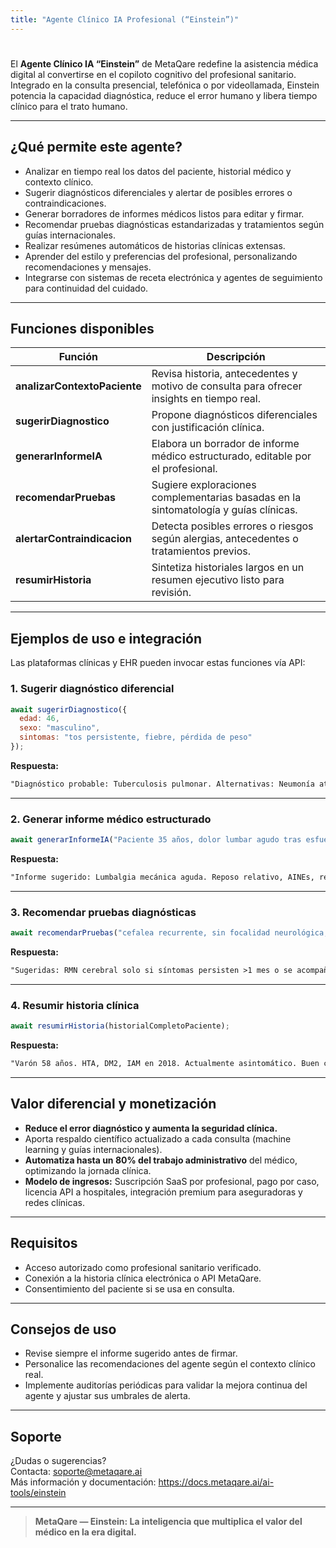 ```yaml
---
title: "Agente Clínico IA Profesional (“Einstein”)"
---
```


# 


El **Agente Clínico IA “Einstein”** de MetaQare redefine la asistencia médica digital al convertirse en el copiloto cognitivo del profesional sanitario. Integrado en la consulta presencial, telefónica o por videollamada, Einstein potencia la capacidad diagnóstica, reduce el error humano y libera tiempo clínico para el trato humano.

---

## ¿Qué permite este agente?

- Analizar en tiempo real los datos del paciente, historial médico y contexto clínico.
- Sugerir diagnósticos diferenciales y alertar de posibles errores o contraindicaciones.
- Generar borradores de informes médicos listos para editar y firmar.
- Recomendar pruebas diagnósticas estandarizadas y tratamientos según guías internacionales.
- Realizar resúmenes automáticos de historias clínicas extensas.
- Aprender del estilo y preferencias del profesional, personalizando recomendaciones y mensajes.
- Integrarse con sistemas de receta electrónica y agentes de seguimiento para continuidad del cuidado.

---

## Funciones disponibles

| Función                         | Descripción                                                                            |
| ------------------------------- | -------------------------------------------------------------------------------------- |
| **analizarContextoPaciente**    | Revisa historia, antecedentes y motivo de consulta para ofrecer insights en tiempo real.|
| **sugerirDiagnostico**          | Propone diagnósticos diferenciales con justificación clínica.                          |
| **generarInformeIA**            | Elabora un borrador de informe médico estructurado, editable por el profesional.       |
| **recomendarPruebas**           | Sugiere exploraciones complementarias basadas en la sintomatología y guías clínicas.   |
| **alertarContraindicacion**     | Detecta posibles errores o riesgos según alergias, antecedentes o tratamientos previos.|
| **resumirHistoria**             | Sintetiza historiales largos en un resumen ejecutivo listo para revisión.              |

---

## Ejemplos de uso e integración

Las plataformas clínicas y EHR pueden invocar estas funciones vía API:

### 1. Sugerir diagnóstico diferencial

```js
await sugerirDiagnostico({
  edad: 46,
  sexo: "masculino",
  sintomas: "tos persistente, fiebre, pérdida de peso"
});
```
**Respuesta:**
```txt
"Diagnóstico probable: Tuberculosis pulmonar. Alternativas: Neumonía atípica, carcinoma broncogénico."
```

---

### 2. Generar informe médico estructurado

```js
await generarInformeIA("Paciente 35 años, dolor lumbar agudo tras esfuerzo, sin irradiación, no fiebre...");
```
**Respuesta:**
```txt
"Informe sugerido: Lumbalgia mecánica aguda. Reposo relativo, AINEs, revaluar en 7 días."
```

---

### 3. Recomendar pruebas diagnósticas

```js
await recomendarPruebas("cefalea recurrente, sin focalidad neurológica, antecedentes migrañosos");
```
**Respuesta:**
```txt
"Sugeridas: RMN cerebral solo si síntomas persisten >1 mes o se acompaña de signos neurológicos."
```

---

### 4. Resumir historia clínica

```js
await resumirHistoria(historialCompletoPaciente);
```
**Respuesta:**
```txt
"Varón 58 años. HTA, DM2, IAM en 2018. Actualmente asintomático. Buen control glucémico."
```

---

## Valor diferencial y monetización

- **Reduce el error diagnóstico y aumenta la seguridad clínica.**
- Aporta respaldo científico actualizado a cada consulta (machine learning y guías internacionales).
- **Automatiza hasta un 80% del trabajo administrativo** del médico, optimizando la jornada clínica.
- **Modelo de ingresos:** Suscripción SaaS por profesional, pago por caso, licencia API a hospitales, integración premium para aseguradoras y redes clínicas.

---

## Requisitos

- Acceso autorizado como profesional sanitario verificado.
- Conexión a la historia clínica electrónica o API MetaQare.
- Consentimiento del paciente si se usa en consulta.

---

## Consejos de uso

- Revise siempre el informe sugerido antes de firmar.
- Personalice las recomendaciones del agente según el contexto clínico real.
- Implemente auditorías periódicas para validar la mejora continua del agente y ajustar sus umbrales de alerta.

---

## Soporte

¿Dudas o sugerencias?  
Contacta: [soporte@metaqare.ai](mailto:soporte@metaqare.ai)  
Más información y documentación: https://docs.metaqare.ai/ai-tools/einstein

---

> **MetaQare — Einstein: La inteligencia que multiplica el valor del médico en la era digital.**